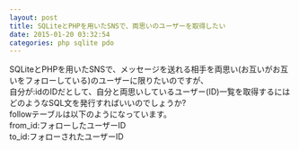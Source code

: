 ```yaml
---
layout: post
title: SQLiteとPHPを用いたSNSで、両思いのユーザーを取得したい
date: 2015-01-20 03:32:54
categories: php sqlite pdo
---
```

<p>SQLiteとPHPを用いたSNSで、メッセージを送れる相手を両思い(お互いがお互いをフォローしている)のユーザーに限りたいのですが、<br>
自分が:idのIDだとして、自分と両思いしているユーザー(ID)一覧を取得するにはどのようなSQL文を発行すればいいのでしょうか?<br>
followテーブルは以下のようになっています。<br>
from_id:フォローしたユーザーID<br>
to_id:フォローされたユーザーID</p>
